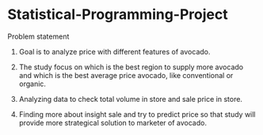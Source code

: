 # Statistical-Programming-Project


Problem statement

1. Goal is to analyze price with different features of avocado.

2. The study focus on which is the best region to supply more avocado and which is the best average price avocado, like conventional or organic.

3. Analyzing data to check total volume in store and sale price in store.

4. Finding more about insight sale and try to predict price so that study will provide more strategical solution to marketer of avocado.
